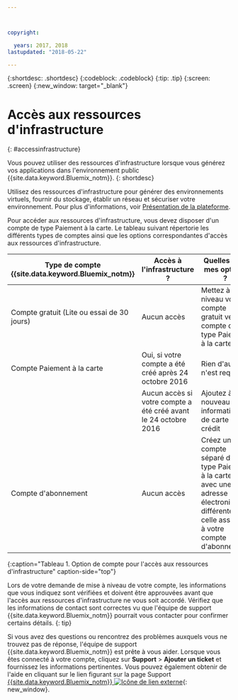 ```yaml
---



copyright:

  years: 2017, 2018
lastupdated: "2018-05-22"

---
```


{:shortdesc: .shortdesc}
{:codeblock: .codeblock}
{:tip: .tip}
{:screen: .screen}
{:new_window: target="_blank"}

# Accès aux ressources d'infrastructure
{: #accessinfrastructure}

Vous pouvez utiliser des ressources d'infrastructure lorsque vous générez vos applications dans l'environnement public {{site.data.keyword.Bluemix_notm}}.
{: shortdesc}

Utilisez des ressources d'infrastructure pour générer des environnements virtuels, fournir du stockage, établir un réseau et sécuriser votre environnement. Pour plus d'informations, voir [Présentation de la plateforme](/docs/overview/ibm-cloud.html).

Pour accéder aux ressources d'infrastructure, vous devez disposer d'un compte de type Paiement à la carte. Le tableau suivant répertorie les différents types de comptes ainsi que les options correspondantes d'accès aux ressources d'infrastructure.

|Type de compte {{site.data.keyword.Bluemix_notm}} |	Accès à l'infrastructure ? |	Quelles sont mes options ? |
|------------------|-----------------------|---------------|
|Compte gratuit (Lite ou essai de 30 jours) |	Aucun accès |	Mettez à niveau votre compte gratuit vers un compte de type Paiement à la carte |
|Compte Paiement à la carte | Oui, si votre compte a été créé après 24 octobre 2016 | Rien d'autre n'est requis |
| | Aucun accès si votre compte a été créé avant le 24 octobre 2016 | Ajoutez à nouveau vos informations de carte de crédit |
|Compte d'abonnement |	Aucun accès |	Créez un compte séparé de type Paiement à la carte avec une adresse électronique différente de celle associée à votre compte d'abonnement |
{:caption="Tableau 1. Option de compte pour l'accès aux ressources d'infrastructure" caption-side="top"}

Lors de votre demande de mise à niveau de votre compte, les informations que vous indiquez sont vérifiées et doivent être approuvées avant que l'accès aux ressources d'infrastructure ne vous soit accordé. Vérifiez que les informations de contact sont correctes vu que l'équipe de support {{site.data.keyword.Bluemix_notm}} pourrait vous contacter pour confirmer certains détails.
{: tip}

Si vous avez des questions ou rencontrez des problèmes auxquels vous ne trouvez pas de réponse, l'équipe de support {{site.data.keyword.Bluemix_notm}} est prête à vous aider. Lorsque vous êtes connecté à votre compte, cliquez sur **Support** > **Ajouter un ticket** et fournissez les informations pertinentes. Vous pouvez également obtenir de l'aide en cliquant sur le lien figurant sur la page Support [{{site.data.keyword.Bluemix_notm}} ![Icône de lien externe](../icons/launch-glyph.svg)](http://ibm.biz/bluemixsupport){: new_window}.
